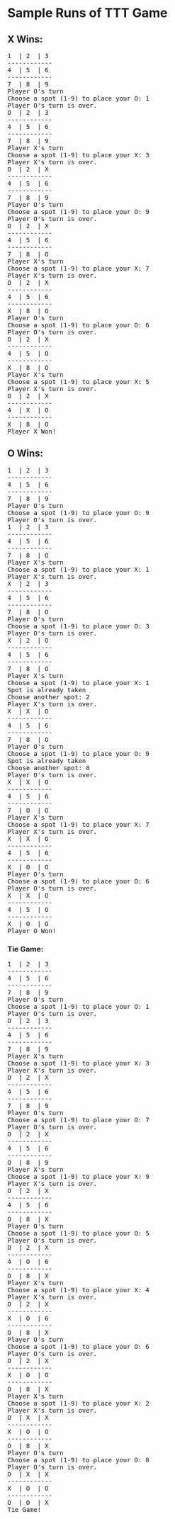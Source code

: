 
<h1>Sample Runs of TTT Game</h1>


<h2>X Wins: </h2>
<pre>
1  | 2  | 3
------------
4  | 5  | 6
------------
7  | 8  | 9
Player O's turn
Choose a spot (1-9) to place your O: 1
Player O's turn is over.
O  | 2  | 3
------------
4  | 5  | 6
------------
7  | 8  | 9
Player X's turn
Choose a spot (1-9) to place your X: 3
Player X's turn is over.
O  | 2  | X
------------
4  | 5  | 6
------------
7  | 8  | 9
Player O's turn
Choose a spot (1-9) to place your O: 9
Player O's turn is over.
O  | 2  | X
------------
4  | 5  | 6
------------
7  | 8  | O
Player X's turn
Choose a spot (1-9) to place your X: 7
Player X's turn is over.
O  | 2  | X
------------
4  | 5  | 6
------------
X  | 8  | O 
Player O's turn
Choose a spot (1-9) to place your O: 6
Player O's turn is over.
O  | 2  | X
------------
4  | 5  | O 
------------
X  | 8  | O
Player X's turn
Choose a spot (1-9) to place your X: 5
Player X's turn is over.
O  | 2  | X
------------
4  | X  | O
------------
X  | 8  | O
Player X Won!
</pre>
<h2>O Wins: </h2>
<pre>
1  | 2  | 3
------------
4  | 5  | 6
------------
7  | 8  | 9
Player O's turn
Choose a spot (1-9) to place your O: 9
Player O's turn is over.
1  | 2  | 3
------------
4  | 5  | 6
------------
7  | 8  | O
Player X's turn
Choose a spot (1-9) to place your X: 1
Player X's turn is over.
X  | 2  | 3
------------
4  | 5  | 6
------------
7  | 8  | O
Player O's turn
Choose a spot (1-9) to place your O: 3
Player O's turn is over.
X  | 2  | O
------------
4  | 5  | 6
------------
7  | 8  | O
Player X's turn
Choose a spot (1-9) to place your X: 1
Spot is already taken
Choose another spot: 2
Player X's turn is over.
X  | X  | O
------------
4  | 5  | 6
------------
7  | 8  | O
Player O's turn
Choose a spot (1-9) to place your O: 9
Spot is already taken
Choose another spot: 8
Player O's turn is over.
X  | X  | O
------------
4  | 5  | 6 
------------
7  | O  | O
Player X's turn
Choose a spot (1-9) to place your X: 7
Player X's turn is over.
X  | X  | O
------------
4  | 5  | 6
------------
X  | O  | O
Player O's turn
Choose a spot (1-9) to place your O: 6
Player O's turn is over.
X  | X  | O
------------
4  | 5  | O
------------
X  | O  | O 
Player O Won!
</pre>

<h3>Tie Game: </h3>
<pre>
1  | 2  | 3
------------
4  | 5  | 6
------------
7  | 8  | 9
Player O's turn
Choose a spot (1-9) to place your O: 1
Player O's turn is over.
O  | 2  | 3
------------
4  | 5  | 6
------------
7  | 8  | 9
Player X's turn
Choose a spot (1-9) to place your X: 3
Player X's turn is over.
O  | 2  | X
------------
4  | 5  | 6
------------
7  | 8  | 9
Player O's turn
Choose a spot (1-9) to place your O: 7
Player O's turn is over.
O  | 2  | X
------------
4  | 5  | 6
------------
O  | 8  | 9
Player X's turn
Choose a spot (1-9) to place your X: 9
Player X's turn is over.
O  | 2  | X
------------
4  | 5  | 6
------------
O  | 8  | X
Player O's turn
Choose a spot (1-9) to place your O: 5
Player O's turn is over.
O  | 2  | X
------------
4  | O  | 6 
------------
O  | 8  | X
Player X's turn
Choose a spot (1-9) to place your X: 4
Player X's turn is over.
O  | 2  | X
------------
X  | O  | 6
------------
O  | 8  | X
Player O's turn
Choose a spot (1-9) to place your O: 6
Player O's turn is over.
O  | 2  | X
------------
X  | O  | O
------------
O  | 8  | X
Player X's turn
Choose a spot (1-9) to place your X: 2
Player X's turn is over.
O  | X  | X
------------
X  | O  | O 
------------
O  | 8  | X
Player O's turn
Choose a spot (1-9) to place your O: 8
Player O's turn is over.
O  | X  | X
------------
X  | O  | O
------------
O  | O  | X
Tie Game!
</pre>